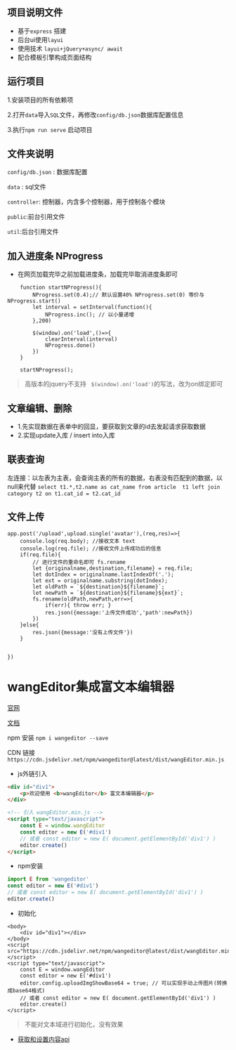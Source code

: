 ##  项目说明文件

* 基于`express` 搭建
* 后台ui使用`layui`
* 使用技术 `layui+jQuery+async/ await`
* 配合模板引擎构成页面结构



##  运行项目

1.安装项目的所有依赖项

2.打开`data`导入`SQL`文件，再修改`config/db.json`数据库配置信息

3.执行`npm run serve` 启动项目



##  文件夹说明

`config/db.json`  : 数据库配置

`data`  : sql文件

`controller`:  控制器，内含多个控制器，用于控制各个模块

`public`:前台引用文件

`util`:后台引用文件



##  加入进度条 NProgress

- 在网页加载完毕之前加载进度条，加载完毕取消进度条即可

```
    function startNProgress(){
        NProgress.set(0.4);// 默认设置40% NProgress.set(0) 等价与 NProgress.start()
        let interval = setInterval(function(){
            NProgress.inc(); // 以小量递增
        },200)

        $(window).on('load',()=>{
            clearInterval(interval)
            NProgress.done()
        })
    }

    startNProgress();
```

> 高版本的jquery不支持 ` $(window).on('load')`的写法，改为on绑定即可

##  文章编辑、删除

-  1.先实现数据在表单中的回显，要获取到文章的id去发起请求获取数据
-  2.实现update入库 / insert into入库

##  联表查询

左连接：以左表为主表，会查询主表的所有的数据，右表没有匹配到的数据，以null来代替
`select t1.*,t2.name as cat_name from article  t1 left join category t2 on t1.cat_id = t2.cat_id `

##  文件上传

```//实现文件上传
app.post('/upload',upload.single('avatar'),(req,res)=>{
    console.log(req.body); //接收文本 text
    console.log(req.file); //接收文件上传成功后的信息
    if(req.file){
        // 进行文件的重命名即可 fs.rename
        let {originalname,destination,filename} = req.file;
        let dotIndex = originalname.lastIndexOf('.');
        let ext = originalname.substring(dotIndex);
        let oldPath = `${destination}${filename}`;
        let newPath = `${destination}${filename}${ext}`;
        fs.rename(oldPath,newPath,err=>{
            if(err){ throw err; }
            res.json({message:'上传文件成功','path':newPath})
        })
    }else{
        res.json({message:'没有上传文件'})
    }
    
    
})
```



# wangEditor集成富文本编辑器

[官网](https://www.wangeditor.com/)

[文档](https://doc.wangeditor.com/)

npm 安装 `npm i wangeditor --save`

CDN 链接 `https://cdn.jsdelivr.net/npm/wangeditor@latest/dist/wangEditor.min.js`

-  js外链引入

  ```html
  <div id="div1">
      <p>欢迎使用 <b>wangEditor</b> 富文本编辑器</p>
  </div>
  
  <!-- 引入 wangEditor.min.js -->
  <script type="text/javascript">
      const E = window.wangEditor
      const editor = new E('#div1')
      // 或者 const editor = new E( document.getElementById('div1') )
      editor.create()
  </script>
  ```

- npm安装

```js
import E from 'wangeditor'
const editor = new E('#div1')
// 或者 const editor = new E( document.getElementById('div1') )
editor.create()
```

- 初始化

```
<body>
    <div id="div1"></div>
</body>
<script src="https://cdn.jsdelivr.net/npm/wangeditor@latest/dist/wangEditor.min.js"></script>
<script type="text/javascript">
    const E = window.wangEditor
    const editor = new E('#div1')
    editor.config.uploadImgShowBase64 = true; // 可以实现手动上传图片(转换成base64格式)
    // 或者 const editor = new E( document.getElementById('div1') )
    editor.create()
</script>
```

> 不能对文本域进行初始化，没有效果

- [获取和设置内容api](https://doc.wangeditor.com/pages/02-%E5%86%85%E5%AE%B9%E5%A4%84%E7%90%86/03-%E8%8E%B7%E5%8F%96html.html)

